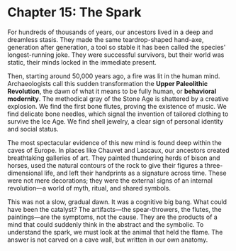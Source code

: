 # Chapter 15: The Spark

For hundreds of thousands of years, our ancestors lived in a deep and dreamless stasis. They made the same teardrop-shaped hand-axe, generation after generation, a tool so stable it has been called the species' longest-running joke. They were successful survivors, but their world was static, their minds locked in the immediate present.

Then, starting around 50,000 years ago, a fire was lit in the human mind. Archaeologists call this sudden transformation the **Upper Paleolithic Revolution**, the dawn of what it means to be fully human, or **behavioral modernity**. The methodical gray of the Stone Age is shattered by a creative explosion. We find the first bone flutes, proving the existence of music. We find delicate bone needles, which signal the invention of tailored clothing to survive the Ice Age. We find shell jewelry, a clear sign of personal identity and social status.

The most spectacular evidence of this new mind is found deep within the caves of Europe. In places like Chauvet and Lascaux, our ancestors created breathtaking galleries of art. They painted thundering herds of bison and horses, used the natural contours of the rock to give their figures a three-dimensional life, and left their handprints as a signature across time. These were not mere decorations; they were the external signs of an internal revolution—a world of myth, ritual, and shared symbols.

This was not a slow, gradual dawn. It was a cognitive big bang. What could have been the catalyst? The artifacts—the spear-throwers, the flutes, the paintings—are the symptoms, not the cause. They are the products of a mind that could suddenly think in the abstract and the symbolic. To understand the spark, we must look at the animal that held the flame. The answer is not carved on a cave wall, but written in our own anatomy.